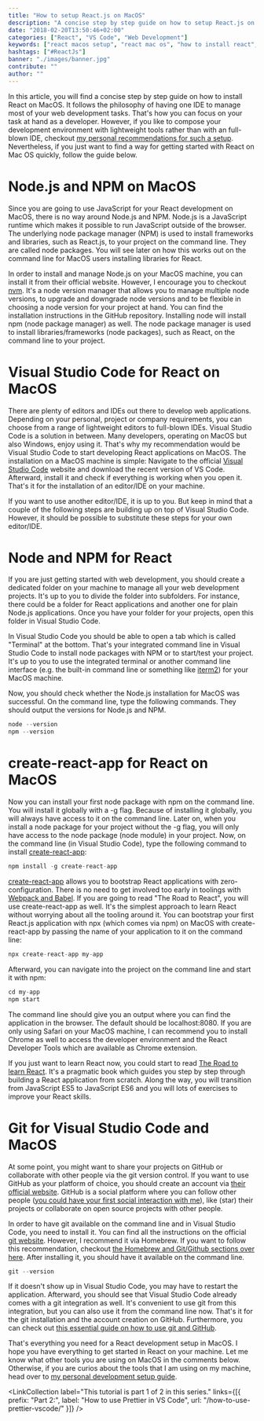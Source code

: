 ```yaml
---
title: "How to setup React.js on MacOS"
description: "A concise step by step guide on how to setup React.js on MacOS. In a few steps, you will install Visual Studio Code, Node.js, NPM, Git, Prettier and create-react-app for building React applications with Mac OS ..."
date: "2018-02-20T13:50:46+02:00"
categories: ["React", "VS Code", "Web Development"]
keywords: ["react macos setup", "react mac os", "how to install react", "install react"]
hashtags: ["#ReactJs"]
banner: "./images/banner.jpg"
contribute: ""
author: ""
---
```


<Sponsorship />

In this article, you will find a concise step by step guide on how to install React on MacOS. It follows the philosophy of having one IDE to manage most of your web development tasks. That's how you can focus on your task at hand as a developer. However, if you like to compose your development environment with lightweight tools rather than with an full-blown IDE, checkout [my personal recommendations for such a setup](/developer-setup/). Nevertheless, if you just want to find a way for getting started with React on Mac OS quickly, follow the guide below.

# Node.js and NPM on MacOS

Since you are going to use JavaScript for your React development on MacOS, there is no way around Node.js and NPM. Node.js is a JavaScript runtime which makes it possible to run JavaScript outside of the browser. The underlying node package manager (NPM) is used to install frameworks and libraries, such as React.js, to your project on the command line. They are called node packages. You will see later on how this works out on the command line for MacOS users installing libraries for React.

In order to install and manage Node.js on your MacOS machine, you can install it from their official website. However, I encourage you to checkout [nvm](https://github.com/creationix/nvm). It's a node version manager that allows you to manage multiple node versions, to upgrade and downgrade node versions and to be flexible in choosing a node version for your project at hand. You can find the installation instructions in the GitHub repository. Installing node will install npm (node package manager) as well. The node package manager is used to install libraries/frameworks (node packages), such as React, on the command line to your project.

# Visual Studio Code for React on MacOS

There are plenty of editors and IDEs out there to develop web applications. Depending on your personal, project or company requirements, you can choose from a range of lightweight editors to full-blown IDEs. Visual Studio Code is a solution in between. Many developers, operating on MacOS but also Windows, enjoy using it. That's why my recommendation would be Visual Studio Code to start developing React applications on MacOS. The installation on a MacOS machine is simple: Navigate to the official [Visual Studio Code](https://code.visualstudio.com/) website and download the recent version of VS Code. Afterward, install it and check if everything is working when you open it. That's it for the installation of an editor/IDE on your machine.

If you want to use another editor/IDE, it is up to you. But keep in mind that a couple of the following steps are building up on top of Visual Studio Code. However, it should be possible to substitute these steps for your own editor/IDE.

# Node and NPM for React

If you are just getting started with web development, you should create a dedicated folder on your machine to manage all your web development projects. It's up to you to divide the folder into subfolders. For instance, there could be a folder for React applications and another one for plain Node.js applications. Once you have your folder for your projects, open this folder in Visual Studio Code.

In Visual Studio Code you should be able to open a tab which is called "Terminal" at the bottom. That's your integrated command line in Visual Studio Code to install node packages with NPM or to start/test your project. It's up to you to use the integrated terminal or another command line interface (e.g. the built-in command line or something like [iterm2](https://www.iterm2.com/)) for your MacOS machine.

Now, you should check whether the Node.js installation for MacOS was successful. On the command line, type the following commands. They should output the versions for Node.js and NPM.

```javascript
node --version
npm --version
```

# create-react-app for React on MacOS

Now you can install your first node package with npm on the command line. You will install it globally with a -g flag. Because of installing it globally, you will always have access to it on the command line. Later on, when you install a node package for your project without the -g flag, you will only have access to the node package (node module) in your project. Now, on the command line (in Visual Studio Code), type the following command to install [create-react-app](https://github.com/facebook/create-react-app):

```javascript
npm install -g create-react-app
```

[create-react-app](https://github.com/facebook/create-react-app) allows you to bootstrap React applications with zero-configuration. There is no need to get involved too early in toolings with [Webpack and Babel](https://github.com/rwieruch/minimal-react-webpack-babel-setup). If you are going to read "The Road to React", you will use create-react-app as well. It's the simplest approach to learn React without worrying about all the tooling around it. You can bootstrap your first React.js application with npx (which comes via npm) on MacOS with create-react-app by passing the name of your application to it on the command line:

```javascript
npx create-react-app my-app
```

Afterward, you can navigate into the project on the command line and start it with npm:

```javascript
cd my-app
npm start
```

The command line should give you an output where you can find the application in the browser. The default should be localhost:8080. If you are only using Safari on your MacOS machine, I can recommend you to install Chrome as well to access the developer environment and the React Developer Tools which are available as Chrome extension.

If you just want to learn React now, you could start to read [The Road to learn React](/the-road-to-learn-react/). It's a pragmatic book which guides you step by step through building a React application from scratch. Along the way, you will transition from JavaScript ES5 to JavaScript ES6 and you will lots of exercises to improve your React skills.

# Git for Visual Studio Code and MacOS

At some point, you might want to share your projects on GitHub or collaborate with other people via the git version control. If you want to use GitHub as your platform of choice, you should create an account via [their official website](https://github.com/). GitHub is a social platform where you can follow other people ([you could have your first social interaction with me](https://github.com/rwieruch)), like (star) their projects or collaborate on open source projects with other people.

In order to have git available on the command line and in Visual Studio Code, you need to install it. You can find all the instructions on the official [git website](https://git-scm.com/). However, I recommend it via Homebrew. If you want to follow this recommendation, checkout [the Homebrew and Git/Github sections over here](/developer-setup/). After installing it, you should have it available on the command line.

```javascript
git --version
```

If it doesn't show up in Visual Studio Code, you may have to restart the application. Afterward, you should see that Visual Studio Code already comes with a git integration as well. It's convenient to use git from this integration, but you can also use it from the command line now. That's it for the git installation and the account creation on GitHub. Furthermore, you can check out [this essential guide on how to use git and GitHub](/git-essential-commands/).

<Divider />

That's everything you need for a React development setup in MacOS. I hope you have everything to get started in React on your machine. Let me know what other tools you are using on MacOS in the comments below. Otherwise, if you are curios about the tools that I am using on my machine, head over to [my personal development setup guide](/developer-setup/).

<LinkCollection label="This tutorial is part 1 of 2 in this series." links={[{ prefix: "Part 2:", label: "How to use Prettier in VS Code", url: "/how-to-use-prettier-vscode/" }]} />

<ReadMore label="How to set up React with Webpack and Babel" link="/minimal-react-webpack-babel-setup/" />
